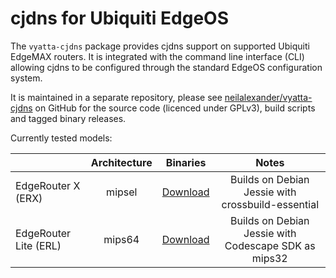 # cjdns for Ubiquiti EdgeOS

The `vyatta-cjdns` package provides cjdns support on supported Ubiquiti EdgeMAX routers.  It is integrated with the command line interface (CLI) allowing cjdns to be configured through the standard EdgeOS configuration system.

It is maintained in a separate repository, please see [neilalexander/vyatta-cjdns](https://github.com/neilalexander/vyatta-cjdns) on GitHub for the source code (licenced under GPLv3), build scripts and tagged binary releases. 

Currently tested models:

|                       | Architecture | Binaries |                      Notes                           |
|-----------------------|:------------:|:--------:|:----------------------------------------------------:|
|    EdgeRouter X (ERX) |    mipsel    | [Download](https://github.com/neilalexander/vyatta-cjdns/releases/) | Builds on Debian Jessie with crossbuild-essential   |
| EdgeRouter Lite (ERL) |    mips64    | [Download](https://github.com/neilalexander/vyatta-cjdns/releases/) | Builds on Debian Jessie with Codescape SDK as mips32 |

